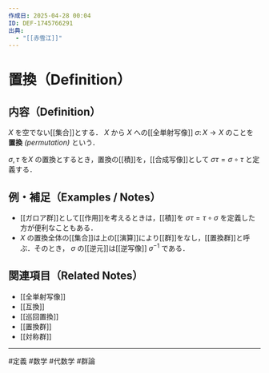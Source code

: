 ```yaml
---
作成日: 2025-04-28 00:04
ID: DEF-1745766291
出典:
  - "[[赤雪江]]"
---
```


# 置換（Definition）

## 内容（Definition）

$X$ を空でない[[集合]]とする． $X$ から $X$ への[[全単射写像]] $\sigma \colon X \to X$ のことを **置換** *(permutation)* という．

$\sigma,\tau$ を$X$ の置換とするとき，置換の[[積]]を，[[合成写像]]として $\sigma \tau = \sigma \circ \tau$ と定義する．

## 例・補足（Examples / Notes）

- [[ガロア群]]として[[作用]]を考えるときは，[[積]]を $\sigma \tau = \tau \circ \sigma$ を定義した方が便利なこともある．
- $X$ の置換全体の[[集合]]は上の[[演算]]により[[群]]をなし，[[置換群]]と呼ぶ．そのとき， $\sigma$ の[[逆元]]は[[逆写像]] $\sigma^{-1}$ である．

## 関連項目（Related Notes）

- [[全単射写像]]
- [[互換]]
- [[巡回置換]]
- [[置換群]]
- [[対称群]]

---
#定義 #数学 #代数学 #群論 